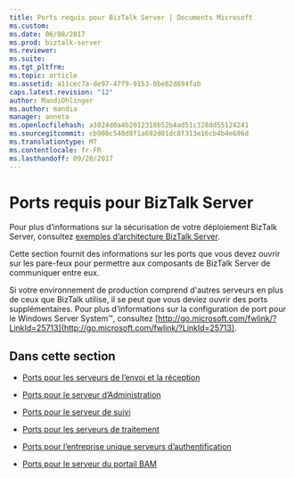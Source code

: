 ```yaml
---
title: Ports requis pour BizTalk Server | Documents Microsoft
ms.custom: 
ms.date: 06/08/2017
ms.prod: biztalk-server
ms.reviewer: 
ms.suite: 
ms.tgt_pltfrm: 
ms.topic: article
ms.assetid: a11cec7a-de97-47f9-9153-0be82d694fab
caps.latest.revision: "12"
author: MandiOhlinger
ms.author: mandia
manager: anneta
ms.openlocfilehash: a3024d0a4b2012318b52b4ad51c328dd55124241
ms.sourcegitcommit: cb908c540d8f1a692d01dc8f313e16cb4b4e696d
ms.translationtype: MT
ms.contentlocale: fr-FR
ms.lasthandoff: 09/20/2017
---
```

# <a name="required-ports-for-biztalk-server"></a>Ports requis pour BizTalk Server
Pour plus d’informations sur la sécurisation de votre déploiement BizTalk Server, consultez [exemples d’architecture BizTalk Server](../core/sample-biztalk-server-architectures.md).  
  
 Cette section fournit des informations sur les ports que vous devez ouvrir sur les pare-feux pour permettre aux composants de BizTalk Server de communiquer entre eux.  
  
 Si votre environnement de production comprend d'autres serveurs en plus de ceux que BizTalk utilise, il se peut que vous deviez ouvrir des ports supplémentaires. Pour plus d’informations sur la configuration de port pour le Windows Server System™, consultez [http://go.microsoft.com/fwlink/?LinkId=25713](http://go.microsoft.com/fwlink/?LinkId=25713).  
  
## <a name="in-this-section"></a>Dans cette section  
  
-   [Ports pour les serveurs de l’envoi et la réception](../core/ports-for-the-receive-and-send-servers.md)  
  
-   [Ports pour le serveur d’Administration](../core/ports-for-the-administration-server.md)  
  
-   [Ports pour le serveur de suivi](../core/ports-for-the-tracking-server.md)  
  
-   [Ports pour les serveurs de traitement](../core/ports-for-the-processing-servers.md)  
  
-   [Ports pour l’entreprise unique serveurs d’authentification](../core/ports-for-the-enterprise-single-sign-on-servers.md)  
  
-   [Ports pour le serveur du portail BAM](../core/ports-for-the-bam-portal-server.md)